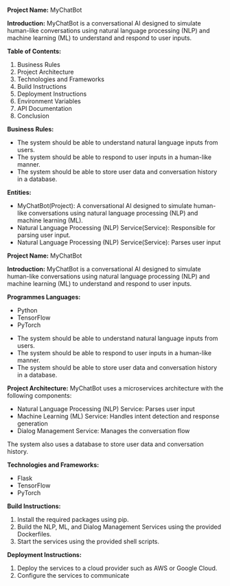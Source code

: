 **Project Name:** MyChatBot

**Introduction:**
MyChatBot is a conversational AI designed to simulate human-like conversations using natural language processing (NLP) and machine learning (ML) to understand and respond to user inputs.

**Table of Contents:**
1. Business Rules
2. Project Architecture
3. Technologies and Frameworks
4. Build Instructions
5. Deployment Instructions
6. Environment Variables
7. API Documentation
8. Conclusion

**Business Rules:**
- The system should be able to understand natural language inputs from users.
- The system should be able to respond to user inputs in a human-like manner.
- The system should be able to store user data and conversation history in a database.

**Entities:**
- MyChatBot(Project): A conversational AI designed to simulate human-like conversations using natural language processing (NLP) and machine learning (ML).
- Natural Language Processing (NLP) Service(Service): Responsible for parsing user input.
- Natural Language Processing (NLP) Service(Service): Parses user input

**Project Name:** 
MyChatBot

**Introduction:**
MyChatBot is a conversational AI designed to simulate human-like conversations using natural language processing (NLP) and machine learning (ML) to understand and respond to user inputs.

**Programmes Languages:** 
- Python
- TensorFlow
- PyTorch

* The system should be able to understand natural language inputs from users.
* The system should be able to respond to user inputs in a human-like manner.
* The system should be able to store user data and conversation history in a database.

**Project Architecture:**
MyChatBot uses a microservices architecture with the following components:
* Natural Language Processing (NLP) Service: Parses user input
* Machine Learning (ML) Service: Handles intent detection and response generation
* Dialog Management Service: Manages the conversation flow

The system also uses a database to store user data and conversation history.

**Technologies and Frameworks:**
* Flask
* TensorFlow
* PyTorch

**Build Instructions:**
1. Install the required packages using pip.
2. Build the NLP, ML, and Dialog Management Services using the provided Dockerfiles.
3. Start the services using the provided shell scripts.

**Deployment Instructions:**
1. Deploy the services to a cloud provider such as AWS or Google Cloud.
2. Configure the services to communicate